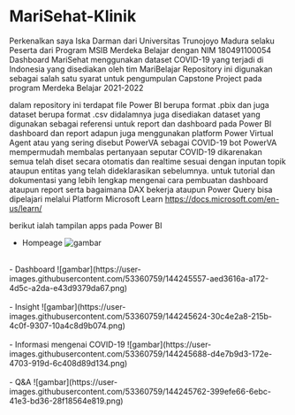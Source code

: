 # MariSehat-Klinik
Perkenalkan saya Iska Darman dari Universitas Trunojoyo Madura selaku Peserta dari Program MSIB Merdeka Belajar dengan NIM 180491100054
Dashboard MariSehat menggunakan dataset COVID-19 yang terjadi di Indonesia yang disediakan oleh tim MariBelajar
Repository ini digunakan sebagai salah satu syarat untuk pengumpulan Capstone Project pada program Merdeka Belajar 2021-2022


dalam repository ini terdapat file Power BI berupa format .pbix dan juga dataset berupa format .csv
didalamnya juga disediakan dataset yang digunakan sebagai referensi untuk report dan dashboard pada Power BI dashboard dan report
adapun juga menggunakan platform Power Virtual Agent atau yang sering disebut PowerVA sebagai COVID-19 bot PowerVA mempermudah membalas pertanyaan seputar COVID-19 dikarenakan semua telah diset secara otomatis dan realtime sesuai dengan inputan topik ataupun entitas yang telah dideklarasikan sebelumnya.
untuk tutorial dan dokumentasi yang lebih lengkap mengenai cara pembuatan dashboard ataupun report serta bagaimana DAX bekerja ataupun Power Query bisa dipelajari melalui Platform Microsoft Learn https://docs.microsoft.com/en-us/learn/

berikut ialah tampilan apps pada Power BI 
<br>
- Hompeage
![gambar](https://user-images.githubusercontent.com/53360759/144245433-50f00878-c6fa-4edb-93c7-34d52e2c1c44.png)<br />


<br>
- Dashboard
![gambar](https://user-images.githubusercontent.com/53360759/144245557-aed3616a-a172-4d5c-a2da-e43d9379da67.png)<br />

<br>
- Insight 
![gambar](https://user-images.githubusercontent.com/53360759/144245624-30c4e2a8-215b-4c0f-9307-10a4c8d9b074.png)<br />

<br>
- Informasi mengenai COVID-19
![gambar](https://user-images.githubusercontent.com/53360759/144245688-d4e7b9d3-172e-4703-919d-6c408d89d134.png)<br />


<br>
- Q&A
![gambar](https://user-images.githubusercontent.com/53360759/144245762-399efe66-6ebc-41e3-bd36-28f18564e819.png)<br />


